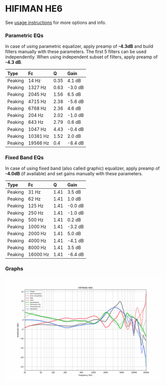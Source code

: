 # HIFIMAN HE6
See [usage instructions](https://github.com/jaakkopasanen/AutoEq#usage) for more options and info.

### Parametric EQs
In case of using parametric equalizer, apply preamp of **-4.3dB** and build filters manually
with these parameters. The first 5 filters can be used independently.
When using independent subset of filters, apply preamp of **-4.3 dB**.

| Type    | Fc       |    Q | Gain    |
|:--------|:---------|:-----|:--------|
| Peaking | 14 Hz    | 0.35 | 4.1 dB  |
| Peaking | 1327 Hz  | 0.63 | -3.0 dB |
| Peaking | 2045 Hz  | 1.56 | 6.5 dB  |
| Peaking | 4715 Hz  | 2.38 | -5.6 dB |
| Peaking | 6768 Hz  | 2.36 | 4.6 dB  |
| Peaking | 204 Hz   | 2.02 | -1.0 dB |
| Peaking | 643 Hz   | 2.79 | 0.6 dB  |
| Peaking | 1047 Hz  | 4.43 | -0.4 dB |
| Peaking | 10381 Hz | 1.52 | 2.0 dB  |
| Peaking | 19566 Hz | 0.4  | -8.4 dB |

### Fixed Band EQs
In case of using fixed band (also called graphic) equalizer, apply preamp of **-4.0dB**
(if available) and set gains manually with these parameters.

| Type    | Fc       |    Q | Gain    |
|:--------|:---------|:-----|:--------|
| Peaking | 31 Hz    | 1.41 | 3.5 dB  |
| Peaking | 62 Hz    | 1.41 | 1.0 dB  |
| Peaking | 125 Hz   | 1.41 | -0.0 dB |
| Peaking | 250 Hz   | 1.41 | -1.0 dB |
| Peaking | 500 Hz   | 1.41 | 0.2 dB  |
| Peaking | 1000 Hz  | 1.41 | -3.2 dB |
| Peaking | 2000 Hz  | 1.41 | 5.0 dB  |
| Peaking | 4000 Hz  | 1.41 | -4.1 dB |
| Peaking | 8000 Hz  | 1.41 | 3.5 dB  |
| Peaking | 16000 Hz | 1.41 | -6.4 dB |

### Graphs
![](./HIFIMAN%20HE6.png)